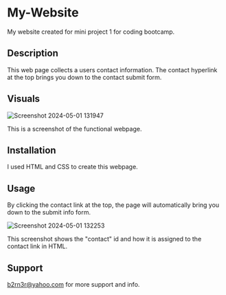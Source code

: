 # My-Website
My website created for mini project 1 for coding bootcamp.

## Description
This web page collects a users contact information. The contact hyperlink at the top brings you down to the contact submit form.

## Visuals
![Screenshot 2024-05-01 131947](https://github.com/ColinBurner/My-Website/assets/85810714/f71cf635-c5e4-414e-8425-7ee43d331f78)

This is a screenshot of the functional webpage.

## Installation
I used HTML and CSS to create this webpage. 

## Usage
By clicking the contact link at the top, the page will automatically bring you down to the submit info form.

![Screenshot 2024-05-01 132253](https://github.com/ColinBurner/My-Website/assets/85810714/aabf988d-3b9c-4206-93d6-32f9c1e50c45)

This screenshot shows the "contact" id and how it is assigned to the contact link in HTML.

## Support
<a href="mailto: b2rn3r@yahoo.com">b2rn3r@yahoo.com</a> for more support and info.



